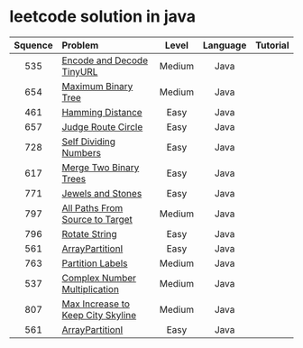 # leetcode solution in java

| Squence | Problem       | Level  | Language  | Tutorial|
|:-------:|:--------------|:------:|:---------:|:-------------:|
|535|[Encode and Decode TinyURL](https://github.com/wangshuai1992/leetcode/blob/master/src/main/java/EncodeandDecodeTinyURL.java)|Medium|Java||
|654|[Maximum Binary Tree](https://github.com/wangshuai1992/leetcode/blob/master/src/main/java/MaximumBinaryTree.java)|Medium|Java||
|461|[Hamming Distance](https://github.com/wangshuai1992/leetcode/blob/master/src/main/java/HammingDistance.java)|Easy|Java||
|657|[Judge Route Circle](https://github.com/wangshuai1992/leetcode/blob/master/src/main/java/JudgeRouteCircle.java)|Easy|Java||
|728|[Self Dividing Numbers](https://github.com/wangshuai1992/leetcode/blob/master/src/main/java/SelfDividingNumbers.java)|Easy|Java||
|617|[Merge Two Binary Trees](https://github.com/wangshuai1992/leetcode/blob/master/src/main/java/MergeTwoBinaryTrees.java)|Easy|Java||
|771|[Jewels and Stones](https://github.com/wangshuai1992/leetcode/blob/master/src/main/java/JewelsAndStones.java)|Easy|Java||
|797|[All Paths From Source to Target](https://github.com/wangshuai1992/leetcode/blob/master/src/main/java/AllPathsFromSourceToTarget.java)|Medium|Java||
|796|[Rotate String](https://github.com/wangshuai1992/leetcode/blob/master/src/main/java/RotateString.java)|Easy|Java||
|561|[ArrayPartitionI](https://github.com/wangshuai1992/leetcode/blob/master/src/main/java/ArrayPartitionI.java)|Easy|Java||
|763|[Partition Labels](https://github.com/wangshuai1992/leetcode/blob/master/src/main/java/PartitionLabels.java)|Medium|Java||
|537|[Complex Number Multiplication](https://github.com/wangshuai1992/leetcode/blob/master/src/main/java/ComplexNumberMultiplication.java)|Medium|Java||
|807|[Max Increase to Keep City Skyline](https://github.com/wangshuai1992/leetcode/blob/master/src/main/java/MaxIncreaseToKeepCitySkyline.java)|Medium|Java||
|561|[ArrayPartitionI](https://github.com/wangshuai1992/leetcode/blob/master/src/main/java/ArrayPartitionI.java)|Easy|Java||